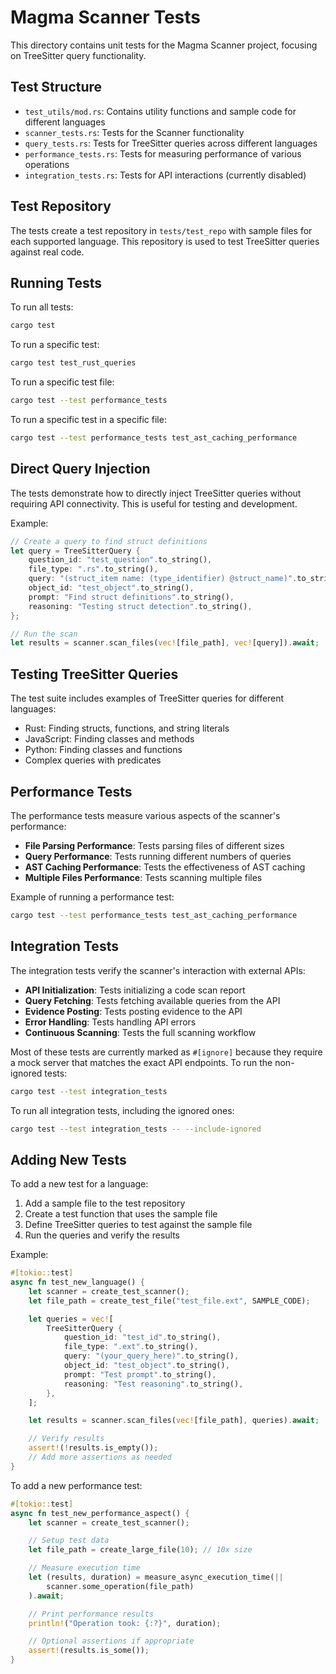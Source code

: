 # Magma Scanner Tests

This directory contains unit tests for the Magma Scanner project, focusing on TreeSitter query functionality.

## Test Structure

- `test_utils/mod.rs`: Contains utility functions and sample code for different languages
- `scanner_tests.rs`: Tests for the Scanner functionality
- `query_tests.rs`: Tests for TreeSitter queries across different languages
- `performance_tests.rs`: Tests for measuring performance of various operations
- `integration_tests.rs`: Tests for API interactions (currently disabled)

## Test Repository

The tests create a test repository in `tests/test_repo` with sample files for each supported language. This repository is used to test TreeSitter queries against real code.

## Running Tests

To run all tests:

```bash
cargo test
```

To run a specific test:

```bash
cargo test test_rust_queries
```

To run a specific test file:

```bash
cargo test --test performance_tests
```

To run a specific test in a specific file:

```bash
cargo test --test performance_tests test_ast_caching_performance
```

## Direct Query Injection

The tests demonstrate how to directly inject TreeSitter queries without requiring API connectivity. This is useful for testing and development.

Example:

```rust
// Create a query to find struct definitions
let query = TreeSitterQuery {
    question_id: "test_question".to_string(),
    file_type: ".rs".to_string(),
    query: "(struct_item name: (type_identifier) @struct_name)".to_string(),
    object_id: "test_object".to_string(),
    prompt: "Find struct definitions".to_string(),
    reasoning: "Testing struct detection".to_string(),
};

// Run the scan
let results = scanner.scan_files(vec![file_path], vec![query]).await;
```

## Testing TreeSitter Queries

The test suite includes examples of TreeSitter queries for different languages:

- Rust: Finding structs, functions, and string literals
- JavaScript: Finding classes and methods
- Python: Finding classes and functions
- Complex queries with predicates

## Performance Tests

The performance tests measure various aspects of the scanner's performance:

- **File Parsing Performance**: Tests parsing files of different sizes
- **Query Performance**: Tests running different numbers of queries
- **AST Caching Performance**: Tests the effectiveness of AST caching
- **Multiple Files Performance**: Tests scanning multiple files

Example of running a performance test:

```bash
cargo test --test performance_tests test_ast_caching_performance
```

## Integration Tests

The integration tests verify the scanner's interaction with external APIs:

- **API Initialization**: Tests initializing a code scan report
- **Query Fetching**: Tests fetching available queries from the API
- **Evidence Posting**: Tests posting evidence to the API
- **Error Handling**: Tests handling API errors
- **Continuous Scanning**: Tests the full scanning workflow

Most of these tests are currently marked as `#[ignore]` because they require a mock server that matches the exact API endpoints. To run the non-ignored tests:

```bash
cargo test --test integration_tests
```

To run all integration tests, including the ignored ones:

```bash
cargo test --test integration_tests -- --include-ignored
```

## Adding New Tests

To add a new test for a language:

1. Add a sample file to the test repository
2. Create a test function that uses the sample file
3. Define TreeSitter queries to test against the sample file
4. Run the queries and verify the results

Example:

```rust
#[tokio::test]
async fn test_new_language() {
    let scanner = create_test_scanner();
    let file_path = create_test_file("test_file.ext", SAMPLE_CODE);

    let queries = vec![
        TreeSitterQuery {
            question_id: "test_id".to_string(),
            file_type: ".ext".to_string(),
            query: "(your_query_here)".to_string(),
            object_id: "test_object".to_string(),
            prompt: "Test prompt".to_string(),
            reasoning: "Test reasoning".to_string(),
        },
    ];

    let results = scanner.scan_files(vec![file_path], queries).await;

    // Verify results
    assert!(!results.is_empty());
    // Add more assertions as needed
}
```

To add a new performance test:

```rust
#[tokio::test]
async fn test_new_performance_aspect() {
    let scanner = create_test_scanner();

    // Setup test data
    let file_path = create_large_file(10); // 10x size

    // Measure execution time
    let (results, duration) = measure_async_execution_time(||
        scanner.some_operation(file_path)
    ).await;

    // Print performance results
    println!("Operation took: {:?}", duration);

    // Optional assertions if appropriate
    assert!(results.is_some());
}
```
